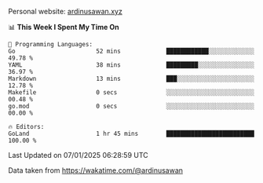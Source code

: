 Personal website: [ardinusawan.xyz](https://ardinusawan.xyz)

<!--START_SECTION:waka-->
📊 **This Week I Spent My Time On** 

```text
💬 Programming Languages: 
Go                       52 mins             ████████████░░░░░░░░░░░░░   49.78 % 
YAML                     38 mins             █████████░░░░░░░░░░░░░░░░   36.97 % 
Markdown                 13 mins             ███░░░░░░░░░░░░░░░░░░░░░░   12.78 % 
Makefile                 0 secs              ░░░░░░░░░░░░░░░░░░░░░░░░░   00.48 % 
go.mod                   0 secs              ░░░░░░░░░░░░░░░░░░░░░░░░░   00.00 % 

🔥 Editors: 
GoLand                   1 hr 45 mins        █████████████████████████   100.00 % 
```


 Last Updated on 07/01/2025 06:28:59 UTC
<!--END_SECTION:waka-->
Data taken from https://wakatime.com/@ardinusawan
